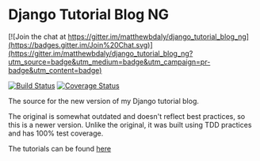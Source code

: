 Django Tutorial Blog NG
=======================

[![Join the chat at https://gitter.im/matthewbdaly/django_tutorial_blog_ng](https://badges.gitter.im/Join%20Chat.svg)](https://gitter.im/matthewbdaly/django_tutorial_blog_ng?utm_source=badge&utm_medium=badge&utm_campaign=pr-badge&utm_content=badge)

[![Build Status](https://travis-ci.org/matthewbdaly/django_tutorial_blog_ng.png?branch=master)](https://travis-ci.org/matthewbdaly/django_tutorial_blog_ng)
[![Coverage Status](https://coveralls.io/repos/matthewbdaly/django_tutorial_blog_ng/badge.png?branch=master)](https://coveralls.io/r/matthewbdaly/django_tutorial_blog_ng?branch=master)

The source for the new version of my Django tutorial blog.

The original is somewhat outdated and doesn't reflect best practices, so this is a newer version. Unlike the original, it was built using TDD practices and has 100% test coverage.

The tutorials can be found [here](http://matthewdaly.co.uk/blog/categories/django/)
